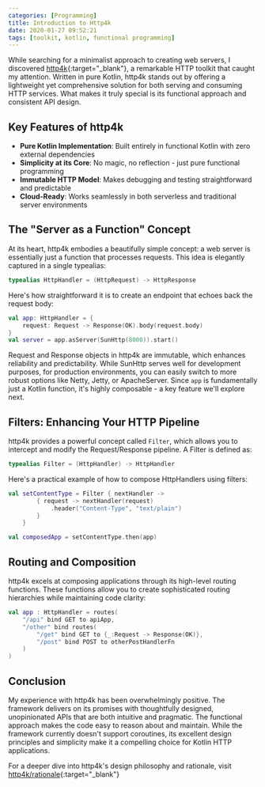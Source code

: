 ```yaml
---
categories: [Programming]
title: Introduction to Http4k
date: 2020-01-27 09:52:21
tags: [toolkit, kotlin, functional programming]
---
```


While searching for a minimalist approach to creating web servers, I discovered [http4k]{:target="_blank"}, a remarkable HTTP toolkit that caught my attention. Written in pure Kotlin, http4k stands out by offering a lightweight yet comprehensive solution for both serving and consuming HTTP services. What makes it truly special is its functional approach and consistent API design.

## Key Features of http4k

- **Pure Kotlin Implementation**: Built entirely in functional Kotlin with zero external dependencies
- **Simplicity at its Core**: No magic, no reflection - just pure functional programming
- **Immutable HTTP Model**: Makes debugging and testing straightforward and predictable
- **Cloud-Ready**: Works seamlessly in both serverless and traditional server environments

## The "Server as a Function" Concept

At its heart, http4k embodies a beautifully simple concept: a web server is essentially just a function that processes requests. This idea is elegantly captured in a single typealias:

```kotlin
typealias HttpHandler = (HttpRequest) -> HttpResponse
```

Here's how straightforward it is to create an endpoint that echoes back the request body:

```kotlin
val app: HttpHandler = {
    request: Request -> Response(OK).body(request.body)
}
val server = app.asServer(SunHttp(8000)).start()
```

Request and Response objects in http4k are immutable, which enhances reliability and predictability. While SunHttp serves well for development purposes, for production environments, you can easily switch to more robust options like Netty, Jetty, or ApacheServer. Since `app` is fundamentally just a Kotlin function, it's highly composable - a key feature we'll explore next.

## Filters: Enhancing Your HTTP Pipeline

http4k provides a powerful concept called `Filter`, which allows you to intercept and modify the Request/Response pipeline. A Filter is defined as:

```kotlin
typealias Filter = (HttpHandler) -> HttpHandler
```

Here's a practical example of how to compose HttpHandlers using filters:

```kotlin
val setContentType = Filter { nextHandler ->
        { request -> nextHandler(request)
            .header("Content-Type", "text/plain")
        }
    }

val composedApp = setContentType.then(app)
```

## Routing and Composition

http4k excels at composing applications through its high-level routing functions. These functions allow you to create sophisticated routing hierarchies while maintaining code clarity:

```kotlin
val app : HttpHandler = routes(
    "/api" bind GET to apiApp,
    "/other" bind routes(
        "/get" bind GET to {_:Request -> Response(OK)},
        "/post" bind POST to otherPostHandlerFn
    )
)
```

## Conclusion

My experience with http4k has been overwhelmingly positive. The framework delivers on its promises with thoughtfully designed, unopinionated APIs that are both intuitive and pragmatic. The functional approach makes the code easy to reason about and maintain. While the framework currently doesn't support coroutines, its excellent design principles and simplicity make it a compelling choice for Kotlin HTTP applications.

For a deeper dive into http4k's design philosophy and rationale, visit [http4k/rationale](https://www.http4k.org/rationale/){:target="_blank"}

[http4k]: https://www.http4k.org/
